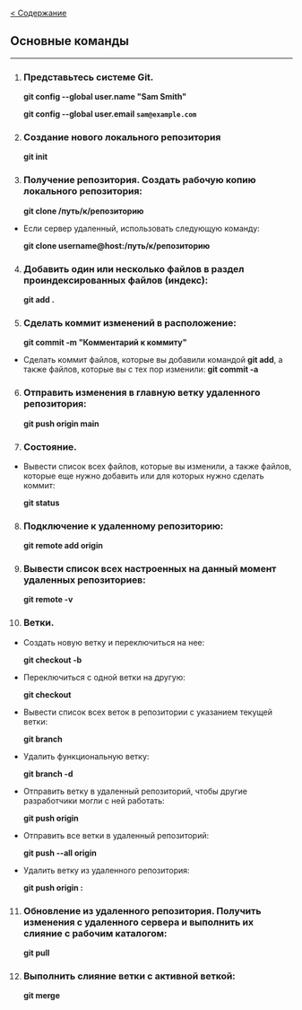 [< Содержание](./readme.md)

## Основные команды
---
1. ### Представьтесь системе Git. 

    **git config --global user.name "Sam Smith"**

    **git config --global user.email `sam@example.com`**

2. ### Создание нового локального репозитория

    **git init**

3. ### Получение репозитория. Создать рабочую копию локального репозитория:

    **git clone /путь/к/репозиторию**

- Если сервер удаленный, использовать следующую команду:

    **git clone username@host:/путь/к/репозиторию**


4. ### Добавить один или несколько файлов в раздел проиндексированных файлов (индекс):

    **git add .**

5. ### Сделать коммит изменений в расположение:

    **git commit -m "Комментарий к коммиту"**

- Сделать коммит файлов, которые вы добавили командой **git add**, а также файлов, которые вы с тех пор изменили: 	**git commit -a**


6. ### Отправить изменения в главную ветку удаленного репозитория:

   **git push origin main**

7. ### Состояние. 
- Вывести список всех файлов, которые вы изменили, а также файлов, которые еще нужно добавить или для которых нужно сделать коммит:

    **git status**

8. ### Подключение к удаленному репозиторию:

    **git remote add origin**

9. ### Вывести список всех настроенных на данный момент удаленных репозиториев:
 	
    **git remote -v**

10. ### Ветки. 
- Создать новую ветку и переключиться на нее:
 	
    **git checkout -b**

- Переключиться с одной ветки на другую: 	
    
    **git checkout**

- Вывести список всех веток в репозитории с указанием текущей ветки: 	

    **git branch**

- Удалить функциональную ветку: 	
    
    **git branch -d**

- Отправить ветку в удаленный репозиторий, чтобы другие разработчики могли с ней работать: 	

    **git push origin**

- Отправить все ветки в удаленный репозиторий: 	

    **git push --all origin**

- Удалить ветку из удаленного репозитория: 	

    **git push origin :**

11. ### Обновление из удаленного репозитория. Получить изменения с удаленного сервера и выполнить их слияние с рабочим каталогом:
    
    **git pull**

12. ### Выполнить слияние ветки с активной веткой: 	
    
    **git merge**

